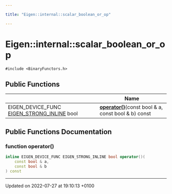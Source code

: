 ```yaml
---

title: "Eigen::internal::scalar_boolean_or_op"

---
```


# Eigen::internal::scalar_boolean_or_op






`#include <BinaryFunctors.h>`

## Public Functions

|                | Name           |
| -------------- | -------------- |
| EIGEN_DEVICE_FUNC <a href="http://example.org/files/macros_8h/#define-eigen-strong-inline">EIGEN_STRONG_INLINE</a> bool | **[operator()](http://example.org/classes/structeigen_1_1internal_1_1scalar__boolean__or__op/#function-operator())**(const bool & a, const bool & b) const |

## Public Functions Documentation

### function operator()

```cpp
inline EIGEN_DEVICE_FUNC EIGEN_STRONG_INLINE bool operator()(
    const bool & a,
    const bool & b
) const
```


-------------------------------

Updated on 2022-07-27 at 19:10:13 +0100